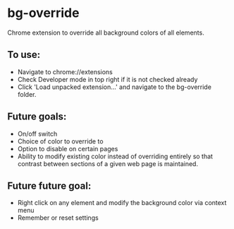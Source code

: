 bg-override
===========

Chrome extension to override all background colors of all elements.

## To use:
- Navigate to chrome://extensions
- Check Developer mode in top right if it is not checked already
- Click 'Load unpacked extension...' and navigate to the bg-override folder.

## Future goals:
- On/off switch
- Choice of color to override to
- Option to disable on certain pages
- Ability to modify existing color instead of overriding entirely so that contrast between sections of a given web page is maintained.

## Future future goal:
- Right click on any element and modify the background color via
context menu
- Remember or reset settings
